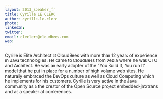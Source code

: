 ```yaml
---
layout: 2013_speaker_fr
title: Cyrille LE CLERC
author: cyrille-le-clerc
photo: 
linkedIn: 
twitter: 
email: cleclerc@cloudbees.com
web:
---
```


Cyrille is Elite Architect at CloudBees with more than 12 years of experience in Java technologies. He came to CloudBees from Xebia where he was CTO and Architect. He was an early adopter of the “You Build It, You run It” model that he put in place for a number of high volume web sites. He naturally embraced the DevOps culture as well as Cloud Computing which he implements for his customers. Cyrille is very active in the Java community as a the creator of the Open Source project embedded-jmxtrans and as a speaker at conferences.